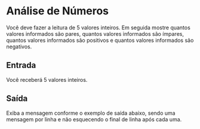 # Análise de Números

Você deve fazer a leitura de 5 valores inteiros. Em seguida  mostre quantos valores informados são pares, quantos valores informados  são ímpares, quantos valores informados são positivos e quantos valores  informados são negativos.

## Entrada

Você receberá 5 valores inteiros.

## Saída

Exiba a mensagem conforme o exemplo de saída abaixo, sendo uma  mensagem por linha e não esquecendo o final de linha após cada uma.

 
